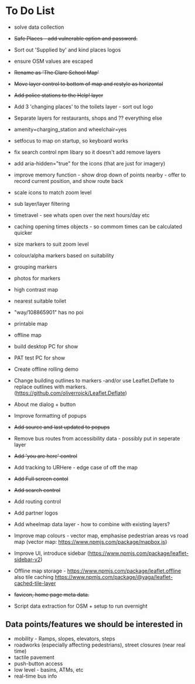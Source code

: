 # To Do List

* solve data collection

* ~~Safe Places - add vulnerable option and password.~~
* Sort out 'Supplied by' and kind places logos
* ensure OSM values are escaped
* ~~Rename as 'The Clare School Map'~~
* ~~Move layer control to bottom of map and restyle as horizontal~~
* ~~Add police stations to the Help! layer~~
* Add 3 'changing places' to the toilets layer - sort out logo
* Separate layers for restaurants, shops and ?? everything else
* amenity=charging_station and wheelchair=yes
* setfocus to map on startup, so keyboard works
* fix search control npm libary so it doesn't add remove layers
* add aria-hidden="true" for the icons (that are just for imagery)
* improve memory function - show drop down of points nearby - offer to record current position, and show route back
* scale icons to match zoom level
* sub layer/layer filtering
* timetravel - see whats open over the next hours/day etc
* caching opening times objects - so commom times can be calculated quicker
* size markers to suit zoom level
* colour/alpha markers based on suitability
* grouping markers
* photos for markers
* high contrast map
* nearest suitable toilet
* "way/108865901" has no poi


* printable map
* offline map
* build desktop PC for show
* PAT test PC for show
* Create offline rolling demo

* Change building outlines to markers -and/or use Leaflet.Deflate to replace outlines with markers. (https://github.com/oliverroick/Leaflet.Deflate)
* About me dialog + button
* Improve formatting of popups
* ~~Add source and last updated to popups~~
* Remove bus routes from accessibility data - possibly put in seperate layer
* ~~Add 'you are here' control~~
* Add tracking to URHere - edge case of off the map
* ~~Add Full screen contol~~
* ~~Add search control~~
* Add routing control
* Add partner logos
* Add wheelmap data layer - how to combine with existing layers?

* Improve map colours - vector map, emphasise pedestrian areas vs road map (vector map: https://www.npmjs.com/package/mapbox.js)
* Improve UI, introduce sidebar (https://www.npmjs.com/package/leaflet-sidebar-v2)
* Offline map storage - https://www.npmjs.com/package/leaflet.offline also tile caching https://www.npmjs.com/package/@yaga/leaflet-cached-tile-layer 
* ~~favicon, home page meta data.~~
* Script data extraction for OSM + setup to run overnight


## Data points/features we should be interested in 
* mobility - Ramps, slopes, elevators, steps
* roadworks (especially affecting pedestrians), street closures (near real time)
* tactile pavement
* push-button access
* low level - basins, ATMs, etc
* real-time bus info

